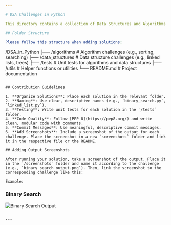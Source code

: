 ```yaml
---

# DSA Challenges in Python

This directory contains a collection of Data Structures and Algorithms (DSA) challenges in Python. Each challenge focuses on key DSA concepts to help improve problem-solving skills.

## Folder Structure

Please follow this structure when adding solutions:

```
/DSA_in_Python
    ├── /algorithms            # Algorithm challenges (e.g., sorting, searching)
    ├── /data_structures       # Data structure challenges (e.g., linked lists, trees)
    ├── /tests                 # Unit tests for algorithms and data structures
    ├── /utils                 # Helper functions or utilities
    └── README.md              # Project documentation
```

## Contribution Guidelines

1. **Organize Solutions**: Place each solution in the relevant folder.
2. **Naming**: Use clear, descriptive names (e.g., `binary_search.py`, `linked_list.py`).
3. **Testing**: Write unit tests for each solution in the `/tests` folder.
4. **Code Quality**: Follow [PEP 8](https://pep8.org/) and write clean, modular code with comments.
5. **Commit Messages**: Use meaningful, descriptive commit messages.
6. **Add Screenshots**: Include a screenshot of the output for each challenge. Place the screenshot in a new `screenshots` folder and link it in the respective file or the README.

## Adding Output Screenshots

After running your solution, take a screenshot of the output. Place it in the `/screenshots` folder and name it according to the challenge (e.g., `binary_search_output.png`). Then, link the screenshot to the corresponding challenge like this:

Example:
```
### Binary Search
![Binary Search Output](./screenshots/binary_search_output.png)
```

---
```

